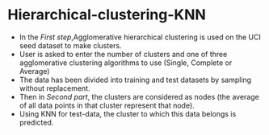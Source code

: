 # Hierarchical-clustering-KNN


+ In the *First step*,Agglomerative hierarchical clustering is used on the UCI seed dataset to make clusters.
+ User is asked to enter the number of clusters and one of three agglomerative clustering algorithms to use (Single, Complete or Average)
+ The data has been divided into training and test datasets by sampling without replacement.
+ Then in *Second part*, the clusters are considered as nodes (the average of all data points in that cluster represent that node).
+ Using KNN for test-data, the cluster to which this data belongs is predicted.
